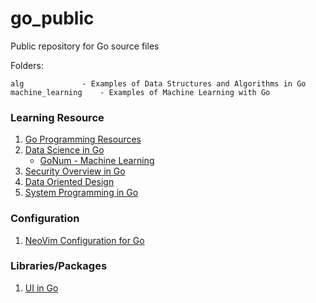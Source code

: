 # go_public
Public repository for Go source files

Folders:

	alg 			- Examples of Data Structures and Algorithms in Go
	machine_learning	- Examples of Machine Learning with Go


### Learning Resource

1. [Go Programming Resources](https://cigoic.wordpress.com/2017/07/05/go-programming-resources-2/)
2. [Data Science in Go](https://cigoic.wordpress.com/2018/05/06/data-science-in-go-2/)
	* [GoNum - Machine Learning](https://cigoic.wordpress.com/2017/11/07/chu-tan-gonum-2/)
3. [Security Overview in Go](https://cigoic.wordpress.com/2018/05/06/security-overview-in-go-2-2/)
4. [Data Oriented Design](https://cigoic.wordpress.com/2017/11/05/data-oriented-design-2/)
5. [System Programming in Go](https://cigoic.wordpress.com/2017/10/31/system-programming-in-go/)

### Configuration

1. [NeoVim Configuration for Go](https://cigoic.wordpress.com/2017/08/31/neovim-configuration-for-go/)

### Libraries/Packages

1. [UI in Go](https://cigoic.wordpress.com/2017/11/30/ui-in-go/)

